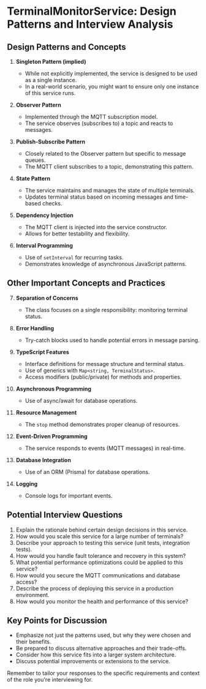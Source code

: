 # TerminalMonitorService: Design Patterns and Interview Analysis

## Design Patterns and Concepts

1. **Singleton Pattern (implied)**

   - While not explicitly implemented, the service is designed to be used as a single instance.
   - In a real-world scenario, you might want to ensure only one instance of this service runs.

2. **Observer Pattern**

   - Implemented through the MQTT subscription model.
   - The service observes (subscribes to) a topic and reacts to messages.

3. **Publish-Subscribe Pattern**

   - Closely related to the Observer pattern but specific to message queues.
   - The MQTT client subscribes to a topic, demonstrating this pattern.

4. **State Pattern**

   - The service maintains and manages the state of multiple terminals.
   - Updates terminal status based on incoming messages and time-based checks.

5. **Dependency Injection**

   - The MQTT client is injected into the service constructor.
   - Allows for better testability and flexibility.

6. **Interval Programming**
   - Use of `setInterval` for recurring tasks.
   - Demonstrates knowledge of asynchronous JavaScript patterns.

## Other Important Concepts and Practices

7. **Separation of Concerns**

   - The class focuses on a single responsibility: monitoring terminal status.

8. **Error Handling**

   - Try-catch blocks used to handle potential errors in message parsing.

9. **TypeScript Features**

   - Interface definitions for message structure and terminal status.
   - Use of generics with `Map<string, TerminalStatus>`.
   - Access modifiers (public/private) for methods and properties.

10. **Asynchronous Programming**

    - Use of async/await for database operations.

11. **Resource Management**

    - The `stop` method demonstrates proper cleanup of resources.

12. **Event-Driven Programming**

    - The service responds to events (MQTT messages) in real-time.

13. **Database Integration**

    - Use of an ORM (Prisma) for database operations.

14. **Logging**
    - Console logs for important events.

## Potential Interview Questions

1. Explain the rationale behind certain design decisions in this service.
2. How would you scale this service for a large number of terminals?
3. Describe your approach to testing this service (unit tests, integration tests).
4. How would you handle fault tolerance and recovery in this system?
5. What potential performance optimizations could be applied to this service?
6. How would you secure the MQTT communications and database access?
7. Describe the process of deploying this service in a production environment.
8. How would you monitor the health and performance of this service?

## Key Points for Discussion

- Emphasize not just the patterns used, but why they were chosen and their benefits.
- Be prepared to discuss alternative approaches and their trade-offs.
- Consider how this service fits into a larger system architecture.
- Discuss potential improvements or extensions to the service.

Remember to tailor your responses to the specific requirements and context of the role you're interviewing for.
